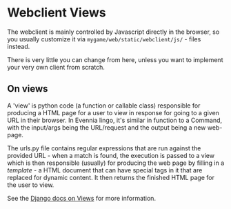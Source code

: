 # Webclient Views 

The webclient is mainly controlled by Javascript directly in the browser, so
you usually customize it via `mygame/web/static/webclient/js/` - files instead.

There is very little you can change from here, unless you want to implement 
your very own client from scratch.

## On views

A 'view' is python code (a function or callable class) responsible for
producing a HTML page for a user to view in response for going to a given URL
in their browser. In Evennia lingo, it's similar in function to a Command, with
the input/args being the URL/request and the output being a new web-page.

The urls.py file contains regular expressions that are run against the provided
URL - when a match is found, the execution is passed to a view which is then
responsible (usually) for producing the web page by filling in a _template_ - a
HTML document that can have special tags in it that are replaced for dynamic
content. It then returns the finished HTML page for the user to view.

See the [Django docs on Views](https://docs.djangoproject.com/en/3.2/topics/http/views/) for 
more information.
